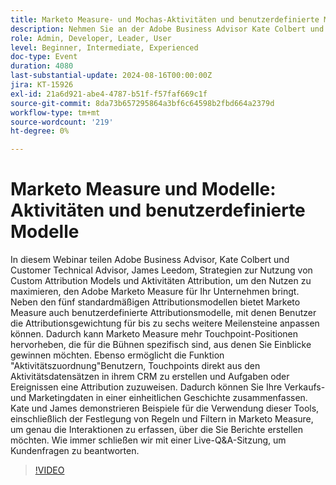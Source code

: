 ```yaml
---
title: Marketo Measure- und Mochas-Aktivitäten und benutzerdefinierte Modelle
description: Nehmen Sie an der Adobe Business Advisor Kate Colbert und dem technischen Kundenberater James Leedom teil, der Strategien zur Nutzung benutzerspezifischer Attributionsmodelle und Aktivitäten-Attribution in Adobe Marketo Measure untersucht, Beispiele aus dem realen Leben demonstriert und mit einer Live-Q&A-Sitzung abgeschlossen hat.
role: Admin, Developer, Leader, User
level: Beginner, Intermediate, Experienced
doc-type: Event
duration: 4080
last-substantial-update: 2024-08-16T00:00:00Z
jira: KT-15926
exl-id: 21a6d921-abe4-4787-b51f-f57faf669c1f
source-git-commit: 8da73b657295864a3bf6c64598b2fbd664a2379d
workflow-type: tm+mt
source-wordcount: '219'
ht-degree: 0%

---
```


# Marketo Measure und Modelle: Aktivitäten und benutzerdefinierte Modelle

In diesem Webinar teilen Adobe Business Advisor, Kate Colbert und Customer Technical Advisor, James Leedom, Strategien zur Nutzung von Custom Attribution Models und Aktivitäten Attribution, um den Nutzen zu maximieren, den Adobe Marketo Measure für Ihr Unternehmen bringt. Neben den fünf standardmäßigen Attributionsmodellen bietet Marketo Measure auch benutzerdefinierte Attributionsmodelle, mit denen Benutzer die Attributionsgewichtung für bis zu sechs weitere Meilensteine anpassen können. Dadurch kann Marketo Measure mehr Touchpoint-Positionen hervorheben, die für die Bühnen spezifisch sind, aus denen Sie Einblicke gewinnen möchten. Ebenso ermöglicht die Funktion &quot;Aktivitätszuordnung&quot;Benutzern, Touchpoints direkt aus den Aktivitätsdatensätzen in ihrem CRM zu erstellen und Aufgaben oder Ereignissen eine Attribution zuzuweisen. Dadurch können Sie Ihre Verkaufs- und Marketingdaten in einer einheitlichen Geschichte zusammenfassen. Kate und James demonstrieren Beispiele für die Verwendung dieser Tools, einschließlich der Festlegung von Regeln und Filtern in Marketo Measure, um genau die Interaktionen zu erfassen, über die Sie Berichte erstellen möchten. Wie immer schließen wir mit einer Live-Q&amp;A-Sitzung, um Kundenfragen zu beantworten.

>[!VIDEO](https://video.tv.adobe.com/v/3432603/?learn=on)
